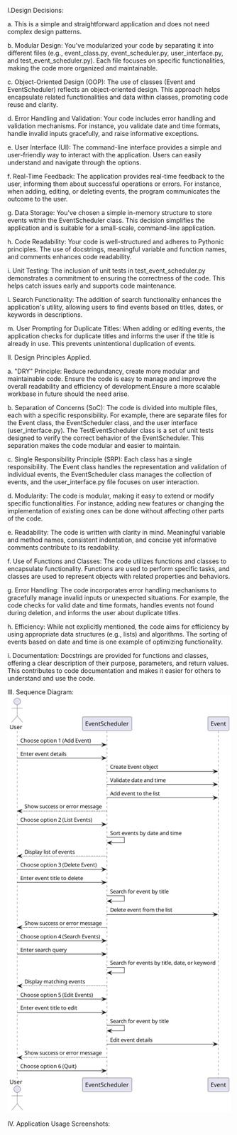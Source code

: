 I.Design Decisions:

a. This is a simple and straightforward application and does not need complex design patterns.

b. Modular Design: You've modularized your code by separating it into different files (e.g., event_class.py, event_scheduler.py, user_interface.py, and test_event_scheduler.py). Each file focuses on specific functionalities, making the code more organized and maintainable.

c. Object-Oriented Design (OOP): The use of classes (Event and EventScheduler) reflects an object-oriented design. This approach helps encapsulate related functionalities and data within classes, promoting code reuse and clarity.

d. Error Handling and Validation: Your code includes error handling and validation mechanisms. For instance, you validate date and time formats, handle invalid inputs gracefully, and raise informative exceptions.

e. User Interface (UI): The command-line interface provides a simple and user-friendly way to interact with the application. Users can easily understand and navigate through the options.

f. Real-Time Feedback: The application provides real-time feedback to the user, informing them about successful operations or errors. For instance, when adding, editing, or deleting events, the program communicates the outcome to the user.

g. Data Storage: You've chosen a simple in-memory structure to store events within the EventScheduler class. This decision simplifies the application and is suitable for a small-scale, command-line application.

h. Code Readability: Your code is well-structured and adheres to Pythonic principles. The use of docstrings, meaningful variable and function names, and comments enhances code readability.

i. Unit Testing: The inclusion of unit tests in test_event_scheduler.py demonstrates a commitment to ensuring the correctness of the code. This helps catch issues early and supports code maintenance.

l. Search Functionality: The addition of search functionality enhances the application's utility, allowing users to find events based on titles, dates, or keywords in descriptions.

m. User Prompting for Duplicate Titles: When adding or editing events, the application checks for duplicate titles and informs the user if the title is already in use. This prevents unintentional duplication of events.

II. Design Principles Applied.

a. "DRY" Principle: Reduce redundancy, create more modular and maintainable code. Ensure the code is easy to manage and improve the overall readability and efficiency of development.Ensure a more scalable workbase in future should the need arise.

b. Separation of Concerns (SoC): The code is divided into multiple files, each with a specific responsibility. For example, there are separate files for the Event class, the EventScheduler class, and the user interface (user_interface.py). The TestEventScheduler class is a set of unit tests designed to verify the correct behavior of the EventScheduler. This separation makes the code modular and easier to maintain.

c. Single Responsibility Principle (SRP): Each class has a single responsibility. The Event class handles the representation and validation of individual events, the EventScheduler class manages the collection of events, and the user_interface.py file focuses on user interaction.

d. Modularity: The code is modular, making it easy to extend or modify specific functionalities. For instance, adding new features or changing the implementation of existing ones can be done without affecting other parts of the code.

e. Readability: The code is written with clarity in mind. Meaningful variable and method names, consistent indentation, and concise yet informative comments contribute to its readability.

f. Use of Functions and Classes: The code utilizes functions and classes to encapsulate functionality. Functions are used to perform specific tasks, and classes are used to represent objects with related properties and behaviors.

g. Error Handling: The code incorporates error handling mechanisms to gracefully manage invalid inputs or unexpected situations. For example, the code checks for valid date and time formats, handles events not found during deletion, and informs the user about duplicate titles.

h. Efficiency: While not explicitly mentioned, the code aims for efficiency by using appropriate data structures (e.g., lists) and algorithms. The sorting of events based on date and time is one example of optimizing functionality.

i. Documentation: Docstrings are provided for functions and classes, offering a clear description of their purpose, parameters, and return values. This contributes to code documentation and makes it easier for others to understand and use the code.


III. Sequence Diagram:
![sequence-diagram.png](sequence-diagram.png)

IV. Application Usage Screenshots:



